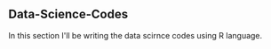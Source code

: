 ## Data-Science-Codes ##  
In this section I'll be writing the data scirnce codes using R language.  
